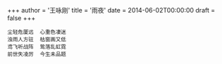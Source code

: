 +++
author = '王咏刚'
title = '雨夜'
date = 2014-06-02T00:00:00
draft = false
+++

<div class="poem">

```
尘轻危厦远  心重色凄迷
浊雨人方驻  枯窗画又低
鸢飞听战阵  鸷落乱虹霓
前世失凌厉  今生未品题
```

</div>
